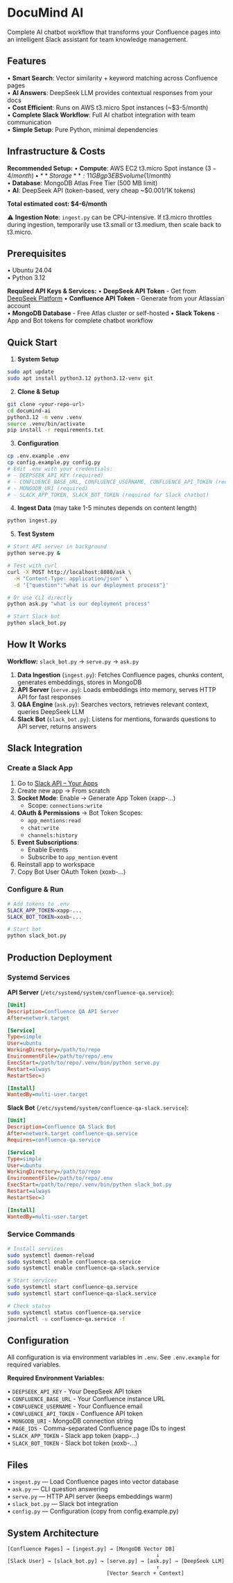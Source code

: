 # DocuMind AI

Complete AI chatbot workflow that transforms your Confluence pages into an intelligent Slack assistant for team knowledge management.

## Features

• **Smart Search**: Vector similarity + keyword matching across Confluence pages  
• **AI Answers**: DeepSeek LLM provides contextual responses from your docs  
• **Cost Efficient**: Runs on AWS t3.micro Spot instances (~$3-5/month)  
• **Complete Slack Workflow**: Full AI chatbot integration with team communication  
• **Simple Setup**: Pure Python, minimal dependencies  

## Infrastructure & Costs

**Recommended Setup:**
• **Compute**: AWS EC2 t3.micro Spot instance ($3-4/month)  
• **Storage**: 11 GB gp3 EBS volume ($1/month)  
• **Database**: MongoDB Atlas Free Tier (500 MB limit)  
• **AI**: DeepSeek API (token-based, very cheap ~$0.001/1K tokens)  

**Total estimated cost: $4-6/month**

⚠️ **Ingestion Note**: `ingest.py` can be CPU-intensive. If t3.micro throttles during ingestion, temporarily use t3.small or t3.medium, then scale back to t3.micro.  

## Prerequisites

• Ubuntu 24.04  
• Python 3.12  

**Required API Keys & Services:**
• **DeepSeek API Token** - Get from [DeepSeek Platform](https://platform.deepseek.com/)
• **Confluence API Token** - Generate from your Atlassian account  
• **MongoDB Database** - Free Atlas cluster or self-hosted
• **Slack Tokens** - App and Bot tokens for complete chatbot workflow  

## Quick Start

1. **System Setup**
```bash
sudo apt update
sudo apt install python3.12 python3.12-venv git
```

2. **Clone & Setup**
```bash
git clone <your-repo-url>
cd documind-ai
python3.12 -m venv .venv
source .venv/bin/activate
pip install -r requirements.txt
```

3. **Configuration**
```bash
cp .env.example .env
cp config.example.py config.py
# Edit .env with your credentials:
# - DEEPSEEK_API_KEY (required)
# - CONFLUENCE_BASE_URL, CONFLUENCE_USERNAME, CONFLUENCE_API_TOKEN (required)
# - MONGODB_URI (required) 
# - SLACK_APP_TOKEN, SLACK_BOT_TOKEN (required for Slack chatbot)
```

4. **Ingest Data** (may take 1-5 minutes depends on content length)
```bash
python ingest.py
```

5. **Test System**
```bash
# Start API server in background
python serve.py &

# Test with curl
curl -X POST http://localhost:8080/ask \
  -H "Content-Type: application/json" \
  -d '{"question":"what is our deployment process"}'

# Or use CLI directly  
python ask.py "what is our deployment process"

# Start Slack bot
python slack_bot.py
```

## How It Works

**Workflow:** `slack_bot.py` → `serve.py` → `ask.py`

1. **Data Ingestion** (`ingest.py`): Fetches Confluence pages, chunks content, generates embeddings, stores in MongoDB
2. **API Server** (`serve.py`): Loads embeddings into memory, serves HTTP API for fast responses  
3. **Q&A Engine** (`ask.py`): Searches vectors, retrieves relevant context, queries DeepSeek LLM
4. **Slack Bot** (`slack_bot.py`): Listens for mentions, forwards questions to API server, returns answers

## Slack Integration

### Create a Slack App

1. Go to [Slack API – Your Apps](https://api.slack.com/apps)
2. Create new app → From scratch  
3. **Socket Mode**: Enable → Generate App Token (xapp-...)
   - Scope: `connections:write`
4. **OAuth & Permissions** → Bot Token Scopes:
   - `app_mentions:read`
   - `chat:write`
   - `channels:history`
5. **Event Subscriptions**:
   - Enable Events
   - Subscribe to `app_mention` event
6. Reinstall app to workspace
7. Copy Bot User OAuth Token (xoxb-...)

### Configure & Run
```bash
# Add tokens to .env
SLACK_APP_TOKEN=xapp-...
SLACK_BOT_TOKEN=xoxb-...

# Start bot
python slack_bot.py
```

## Production Deployment

### Systemd Services

**API Server** (`/etc/systemd/system/confluence-qa.service`):
```ini
[Unit]
Description=Confluence QA API Server
After=network.target

[Service]
Type=simple
User=ubuntu
WorkingDirectory=/path/to/repo
EnvironmentFile=/path/to/repo/.env
ExecStart=/path/to/repo/.venv/bin/python serve.py
Restart=always
RestartSec=3

[Install]
WantedBy=multi-user.target
```

**Slack Bot** (`/etc/systemd/system/confluence-qa-slack.service`):
```ini
[Unit]
Description=Confluence QA Slack Bot
After=network.target confluence-qa.service
Requires=confluence-qa.service

[Service]
Type=simple
User=ubuntu
WorkingDirectory=/path/to/repo
EnvironmentFile=/path/to/repo/.env
ExecStart=/path/to/repo/.venv/bin/python slack_bot.py
Restart=always
RestartSec=3

[Install]
WantedBy=multi-user.target
```

### Service Commands
```bash
# Install services
sudo systemctl daemon-reload
sudo systemctl enable confluence-qa.service
sudo systemctl enable confluence-qa-slack.service

# Start services
sudo systemctl start confluence-qa.service
sudo systemctl start confluence-qa-slack.service

# Check status
sudo systemctl status confluence-qa.service
journalctl -u confluence-qa.service -f
```

## Configuration

All configuration is via environment variables in `.env`. See `.env.example` for required variables.

**Required Environment Variables:**

• `DEEPSEEK_API_KEY` - Your DeepSeek API token  
• `CONFLUENCE_BASE_URL` - Your Confluence instance URL  
• `CONFLUENCE_USERNAME` - Your Confluence email  
• `CONFLUENCE_API_TOKEN` - Confluence API token  
• `MONGODB_URI` - MongoDB connection string  
• `PAGE_IDS` - Comma-separated Confluence page IDs to ingest  
• `SLACK_APP_TOKEN` - Slack app token (xapp-...)  
• `SLACK_BOT_TOKEN` - Slack bot token (xoxb-...)

## Files

• `ingest.py` — Load Confluence pages into vector database  
• `ask.py` — CLI question answering  
• `serve.py` — HTTP API server (keeps embeddings warm)  
• `slack_bot.py` — Slack bot integration  
• `config.py` — Configuration (copy from config.example.py)  

## System Architecture
```
[Confluence Pages] → [ingest.py] → [MongoDB Vector DB]
                                                ↓
[Slack User] → [slack_bot.py] → [serve.py] → [ask.py] → [DeepSeek LLM]
                                                ↑
                                [Vector Search + Context]
```
